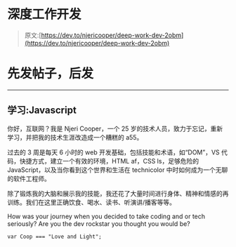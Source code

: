 # 深度工作开发

> 原文:[https://dev.to/njericooper/deep-work-dev-2obm](https://dev.to/njericooper/deep-work-dev-2obm)

# [](#first-post-the)先发帖子，后发

* * *

## [](#learning-javascript)学习:Javascript

你好，互联网？我是 Njeri Cooper，一个 25 岁的技术人员，致力于忘记，重新学习，并把我的技术生涯改造成一个糟糕的 a55。

过去的 3 周是每天 6 小时的 web 开发基础，包括技能和术语，如“DOM”，VS 代码，快捷方式，建立一个有效的环境，HTML af，CSS ls，足够危险的 JavaScript，以及当你看到这个世界和生活在 technicolor 中时如何成为一个无聊的软件工程师。

除了锻炼我的大脑和展示我的技能，我还花了大量时间进行身体、精神和情感的再训练。我们在这里正确饮食、喝水、读书、听演讲/播客等等。

How was your journey when you decided to take coding and or tech seriously? Are you the dev rockstar you thought you would be?

`var Coop === "Love and Light";`